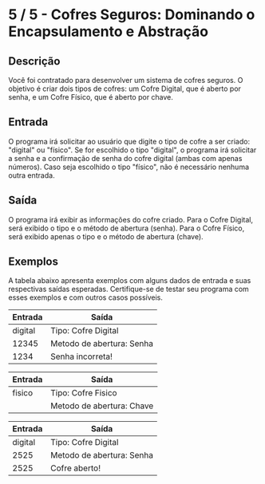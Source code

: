 # 5 / 5 - Cofres Seguros: Dominando o Encapsulamento e Abstração

## Descrição

Você foi contratado para desenvolver um sistema de cofres seguros. O objetivo é criar dois tipos de cofres: um Cofre Digital, que é aberto por senha, e um Cofre Físico, que é aberto por chave.

## Entrada

O programa irá solicitar ao usuário que digite o tipo de cofre a ser criado: "digital" ou "físico". Se for escolhido o tipo "digital", o programa irá solicitar a senha e a confirmação de senha do cofre digital (ambas com apenas números). Caso seja escolhido o tipo "físico", não é necessário nenhuma outra entrada.

## Saída

O programa irá exibir as informações do cofre criado. Para o Cofre Digital, será exibido o tipo e o método de abertura (senha). Para o Cofre Físico, será exibido apenas o tipo e o método de abertura (chave).

## Exemplos

A tabela abaixo apresenta exemplos com alguns dados de entrada e suas respectivas saídas esperadas. Certifique-se de testar seu programa com esses exemplos e com outros casos possíveis.

| Entrada | Saída |
| ------- | ----- |
| digital | Tipo: Cofre Digital |
| 12345 | Metodo de abertura: Senha |
| 1234 | Senha incorreta! |

| Entrada | Saída |
| ------- | ----- |
| fisico | Tipo: Cofre Fisico |
| | Metodo de abertura: Chave |

| Entrada | Saída |
| ------- | ----- |
| digital | Tipo: Cofre Digital |
| 2525 | Metodo de abertura: Senha |
| 2525 | Cofre aberto! |